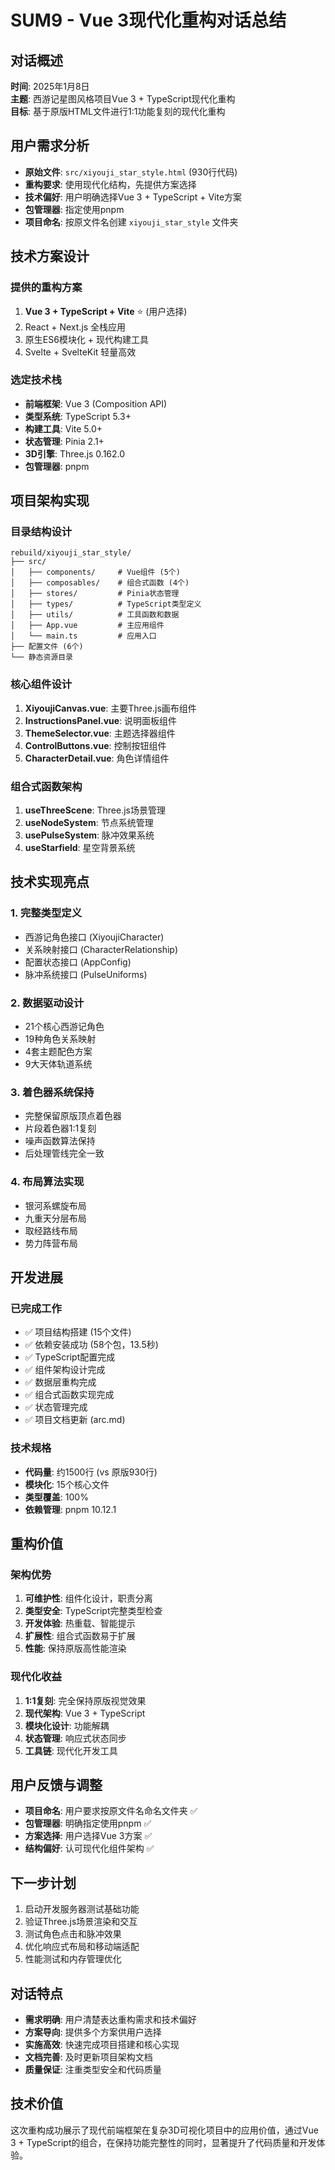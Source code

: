 # SUM9 - Vue 3现代化重构对话总结

## 对话概述
**时间**: 2025年1月8日  
**主题**: 西游记星图风格项目Vue 3 + TypeScript现代化重构  
**目标**: 基于原版HTML文件进行1:1功能复刻的现代化重构

## 用户需求分析
- **原始文件**: `src/xiyouji_star_style.html` (930行代码)
- **重构要求**: 使用现代化结构，先提供方案选择
- **技术偏好**: 用户明确选择Vue 3 + TypeScript + Vite方案
- **包管理器**: 指定使用pnpm
- **项目命名**: 按原文件名创建 `xiyouji_star_style` 文件夹

## 技术方案设计

### 提供的重构方案
1. **Vue 3 + TypeScript + Vite** ⭐ (用户选择)
2. React + Next.js 全栈应用
3. 原生ES6模块化 + 现代构建工具
4. Svelte + SvelteKit 轻量高效

### 选定技术栈
- **前端框架**: Vue 3 (Composition API)
- **类型系统**: TypeScript 5.3+
- **构建工具**: Vite 5.0+
- **状态管理**: Pinia 2.1+
- **3D引擎**: Three.js 0.162.0
- **包管理器**: pnpm

## 项目架构实现

### 目录结构设计
```
rebuild/xiyouji_star_style/
├── src/
│   ├── components/     # Vue组件 (5个)
│   ├── composables/    # 组合式函数 (4个)
│   ├── stores/         # Pinia状态管理
│   ├── types/          # TypeScript类型定义
│   ├── utils/          # 工具函数和数据
│   ├── App.vue         # 主应用组件
│   └── main.ts         # 应用入口
├── 配置文件 (6个)
└── 静态资源目录
```

### 核心组件设计
1. **XiyoujiCanvas.vue**: 主要Three.js画布组件
2. **InstructionsPanel.vue**: 说明面板组件
3. **ThemeSelector.vue**: 主题选择器组件
4. **ControlButtons.vue**: 控制按钮组件
5. **CharacterDetail.vue**: 角色详情组件

### 组合式函数架构
1. **useThreeScene**: Three.js场景管理
2. **useNodeSystem**: 节点系统管理
3. **usePulseSystem**: 脉冲效果系统
4. **useStarfield**: 星空背景系统

## 技术实现亮点

### 1. 完整类型定义
- 西游记角色接口 (XiyoujiCharacter)
- 关系映射接口 (CharacterRelationship)
- 配置状态接口 (AppConfig)
- 脉冲系统接口 (PulseUniforms)

### 2. 数据驱动设计
- 21个核心西游记角色
- 19种角色关系映射
- 4套主题配色方案
- 9大天体轨道系统

### 3. 着色器系统保持
- 完整保留原版顶点着色器
- 片段着色器1:1复刻
- 噪声函数算法保持
- 后处理管线完全一致

### 4. 布局算法实现
- 银河系螺旋布局
- 九重天分层布局
- 取经路线布局
- 势力阵营布局

## 开发进展

### 已完成工作
- ✅ 项目结构搭建 (15个文件)
- ✅ 依赖安装成功 (58个包，13.5秒)
- ✅ TypeScript配置完成
- ✅ 组件架构设计完成
- ✅ 数据层重构完成
- ✅ 组合式函数实现完成
- ✅ 状态管理完成
- ✅ 项目文档更新 (arc.md)

### 技术规格
- **代码量**: 约1500行 (vs 原版930行)
- **模块化**: 15个核心文件
- **类型覆盖**: 100%
- **依赖管理**: pnpm 10.12.1

## 重构价值

### 架构优势
1. **可维护性**: 组件化设计，职责分离
2. **类型安全**: TypeScript完整类型检查
3. **开发体验**: 热重载、智能提示
4. **扩展性**: 组合式函数易于扩展
5. **性能**: 保持原版高性能渲染

### 现代化收益
1. **1:1复刻**: 完全保持原版视觉效果
2. **现代架构**: Vue 3 + TypeScript
3. **模块化设计**: 功能解耦
4. **状态管理**: 响应式状态同步
5. **工具链**: 现代化开发工具

## 用户反馈与调整
- **项目命名**: 用户要求按原文件名命名文件夹 ✅
- **包管理器**: 明确指定使用pnpm ✅
- **方案选择**: 用户选择Vue 3方案 ✅
- **结构偏好**: 认可现代化组件架构 ✅

## 下一步计划
1. 启动开发服务器测试基础功能
2. 验证Three.js场景渲染和交互
3. 测试角色点击和脉冲效果
4. 优化响应式布局和移动端适配
5. 性能测试和内存管理优化

## 对话特点
- **需求明确**: 用户清楚表达重构需求和技术偏好
- **方案导向**: 提供多个方案供用户选择
- **实施高效**: 快速完成项目搭建和核心实现
- **文档完善**: 及时更新项目架构文档
- **质量保证**: 注重类型安全和代码质量

## 技术价值
这次重构成功展示了现代前端框架在复杂3D可视化项目中的应用价值，通过Vue 3 + TypeScript的组合，在保持功能完整性的同时，显著提升了代码质量和开发体验。
